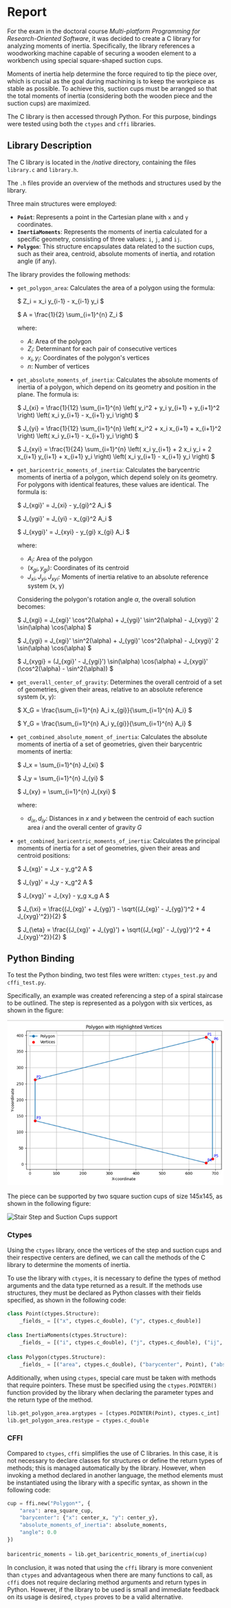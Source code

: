 # Report

For the exam in the doctoral course *Multi-platform Programming for Research-Oriented Software*, it was decided to create a C library for analyzing moments of inertia. Specifically, the library references a woodworking machine capable of securing a wooden element to a workbench using special square-shaped suction cups.

Moments of inertia help determine the force required to tip the piece over, which is crucial as the goal during machining is to keep the workpiece as stable as possible. To achieve this, suction cups must be arranged so that the total moments of inertia (considering both the wooden piece and the suction cups) are maximized.

The C library is then accessed through Python. For this purpose, bindings were tested using both the `ctypes` and `cffi` libraries.

## Library Description

The C library is located in the _/native_ directory, containing the files `library.c` and `library.h`.

The `.h` files provide an overview of the methods and structures used by the library.

Three main structures were employed:

- **`Point`**: Represents a point in the Cartesian plane with `x` and `y` coordinates.
- **`InertiaMoments`**: Represents the moments of inertia calculated for a specific geometry, consisting of three values: `i`, `j`, and `ij`.
- **`Polygon`**: This structure encapsulates data related to the suction cups, such as their area, centroid, absolute moments of inertia, and rotation angle (if any).

The library provides the following methods:

- `get_polygon_area`: Calculates the area of a polygon using the formula:

    $ Z_i = x_i y_{i-1} - x_{i-1} y_i $

    $ A = \frac{1}{2} \sum_{i=1}^{n} Z_i $

    where:
    - $A$: Area of the polygon
    - $Z_i$: Determinant for each pair of consecutive vertices
    - $x_i, y_i$: Coordinates of the polygon's vertices
    - $n$: Number of vertices

- `get_absolute_moments_of_inertia`: Calculates the absolute moments of inertia of a polygon, which depend on its geometry and position in the plane. The formula is:

    $ J_{xi} = \frac{1}{12} \sum_{i=1}^{n} \left( y_i^2 + y_i y_{i+1} + y_{i+1}^2 \right) \left( x_i y_{i+1} - x_{i+1} y_i \right) $

    $ J_{yi} = \frac{1}{12} \sum_{i=1}^{n} \left( x_i^2 + x_i x_{i+1} + x_{i+1}^2 \right) \left( x_i y_{i+1} - x_{i+1} y_i \right) $

    $ J_{xyi} = \frac{1}{24} \sum_{i=1}^{n} \left( x_i y_{i+1} + 2 x_i y_i + 2 x_{i+1} y_{i+1} + x_{i+1} y_i \right) \left( x_i y_{i+1} - x_{i+1} y_i \right) $

- `get_baricentric_moments_of_inertia`: Calculates the barycentric moments of inertia of a polygon, which depend solely on its geometry. For polygons with identical features, these values are identical. The formula is:

    $ J_{xgi}' = J_{xi} - y_{gi}^2 A_i $

    $ J_{ygi}' = J_{yi} - x_{gi}^2 A_i $

    $ J_{xygi}' = J_{xyi} - y_{gi} x_{gi} A_i $

    where:
    - $A_i$: Area of the polygon
    - $(x_{gi}, y_{gi})$: Coordinates of its centroid
    - $J_{xi}, J_{yi}, J_{xyi}$: Moments of inertia relative to an absolute reference system (x, y)

    Considering the polygon's rotation angle $\alpha$, the overall solution becomes:

    $ J_{xgi} = J_{xgi}' \cos^2(\alpha) + J_{ygi}' \sin^2(\alpha) - J_{xygi}' 2 \sin(\alpha) \cos(\alpha) $

    $ J_{ygi} = J_{xgi}' \sin^2(\alpha) + J_{ygi}' \cos^2(\alpha) - J_{xygi}' 2 \sin(\alpha) \cos(\alpha) $

    $ J_{xygi} = (J_{xgi}' - J_{ygi}') \sin(\alpha) \cos(\alpha) + J_{xygi}' (\cos^2(\alpha) - \sin^2(\alpha)) $

- `get_overall_center_of_gravity`: Determines the overall centroid of a set of geometries, given their areas, relative to an absolute reference system (x, y):

    $ X_G = \frac{\sum_{i=1}^{n} A_i x_{gi}}{\sum_{i=1}^{n} A_i} $

    $ Y_G = \frac{\sum_{i=1}^{n} A_i y_{gi}}{\sum_{i=1}^{n} A_i} $

- `get_combined_absolute_moment_of_inertia`: Calculates the absolute moments of inertia of a set of geometries, given their barycentric moments of inertia:

    $ J_x = \sum_{i=1}^{n} J_{xi} $

    $ J_y = \sum_{i=1}^{n} J_{yi} $

    $ J_{xy} = \sum_{i=1}^{n} J_{xyi} $

    where:
    - $d_{ix}, d_{iy}$: Distances in $x$ and $y$ between the centroid of each suction area $i$ and the overall center of gravity $G$

- `get_combined_baricentric_moments_of_inertia`: Calculates the principal moments of inertia for a set of geometries, given their areas and centroid positions:

    $ J_{xg}' = J_x - y_g^2 A $

    $ J_{yg}' = J_y - x_g^2 A $

    $ J_{xyg}' = J_{xy} - y_g x_g A $

    $ J_{\xi} = \frac{(J_{xg}' + J_{yg}') - \sqrt{(J_{xg}' - J_{yg}')^2 + 4 J_{xyg}'^2}}{2} $

    $ J_{\eta} = \frac{(J_{xg}' + J_{yg}') + \sqrt{(J_{xg}' - J_{yg}')^2 + 4 J_{xyg}'^2}}{2} $

## Python Binding

To test the Python binding, two test files were written: `ctypes_test.py` and `cffi_test.py`.

Specifically, an example was created referencing a step of a spiral staircase to be outlined. The step is represented as a polygon with six vertices, as shown in the figure:

![Stair Step](img/stair_step.png)

The piece can be supported by two square suction cups of size 145x145, as shown in the following figure:

![Stair Step and Suction Cups support](img/stair_step_and_suction_cup.png)

### Ctypes

Using the `ctypes` library, once the vertices of the step and suction cups and their respective centers are defined, we can call the methods of the C library to determine the moments of inertia.

To use the library with `ctypes`, it is necessary to define the types of method arguments and the data type returned as a result. If the methods use structures, they must be declared as Python classes with their fields specified, as shown in the following code:

```python
class Point(ctypes.Structure):
    _fields_ = [("x", ctypes.c_double), ("y", ctypes.c_double)]
    
class InertiaMoments(ctypes.Structure):
    _fields_ = [("i", ctypes.c_double), ("j", ctypes.c_double), ("ij", ctypes.c_double)]
    
class Polygon(ctypes.Structure):
    _fields_ = [("area", ctypes.c_double), ("barycenter", Point), ("absolute_moments_of_inertia", InertiaMoments), ("angle", ctypes.c_double)]
```

Additionally, when using `ctypes`, special care must be taken with methods that require pointers. These must be specified using the `ctypes.POINTER()` function provided by the library when declaring the parameter types and the return type of the method.

```python
lib.get_polygon_area.argtypes = [ctypes.POINTER(Point), ctypes.c_int]
lib.get_polygon_area.restype = ctypes.c_double
```

### CFFI

Compared to `ctypes`, `cffi` simplifies the use of C libraries. In this case, it is not necessary to declare classes for structures or define the return types of methods; this is managed automatically by the library. However, when invoking a method declared in another language, the method elements must be instantiated using the library with a specific syntax, as shown in the following code:

```python
cup = ffi.new("Polygon*", {
    "area": area_square_cup,
    "barycenter": {"x": center_x, "y": center_y},
    "absolute_moments_of_inertia": absolute_moments,
    "angle": 0.0
})

baricentric_moments = lib.get_baricentric_moments_of_inertia(cup)
```

In conclusion, it was noted that using the `cffi` library is more convenient than `ctypes` and advantageous when there are many functions to call, as `cffi` does not require declaring method arguments and return types in Python. However, if the library to be used is small and immediate feedback on its usage is desired, `ctypes` proves to be a valid alternative.
